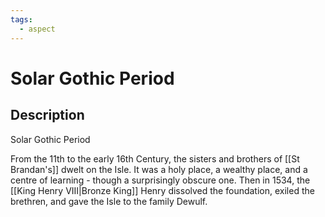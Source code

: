```yaml
---
tags:
  - aspect
---
```


# Solar Gothic Period

## Description
Solar Gothic Period

From the 11th to the early 16th Century, the sisters and brothers of [[St Brandan's]] dwelt on the Isle. It was a holy place, a wealthy place, and a centre of learning - though a surprisingly obscure one. Then in 1534, the [[King Henry VIII|Bronze King]] Henry dissolved the foundation, exiled the brethren, and gave the Isle to the family Dewulf.